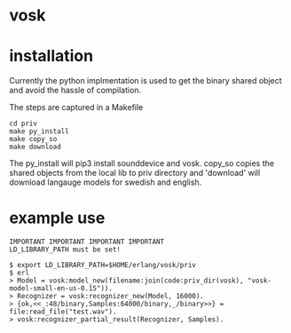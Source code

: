 # vosk

# installation 

Currently the python implmentation is used to get the 
binary shared object and avoid the hassle of compilation.

The steps are captured in a Makefile

    cd priv
	make py_install
	make copy_so
	make download
	
The py\_install will pip3 install sounddevice and vosk.
copy\_so copies the shared objects from the local lib
to priv directory and 'download' will download langauge
models for swedish and english.

# example use

	IMPORTANT IMPORTANT IMPORTANT IMPORTANT
	LD_LIBRARY_PATH must be set!

	$ export LD_LIBRARY_PATH=$HOME/erlang/vosk/priv
	$ erl
	> Model = vosk:model_new(filename:join(code:priv_dir(vosk), "vosk-model-small-en-us-0.15")).
	> Recognizer = vosk:recognizer_new(Model, 16000).
	> {ok,<<_:48/binary,Samples:64000/binary,_/binary>>} = file:read_file("test.wav").
	> vosk:recognizer_partial_result(Recognizer, Samples).
